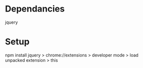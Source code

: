 # Dependancies
jquery

# Setup
npm install jquery > chrome://extensions > developer mode > load unpacked extension > this
